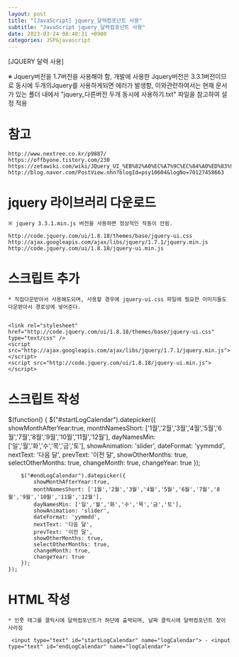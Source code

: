 ```yaml
---
layout: post
title: "[JavaScript] jquery_달력컴포넌트 사용"
subtitle: "JavaScript jquery_달력컴포넌트 사용"
date: 2023-03-24 08:40:31 +0900
categories: JSP&javascript
---
```

[JQUERY 달력 사용]

※ Jquery버전을 1.7버전을 사용해야 함, 개발에 사용한 Jquery버전은 3.3.1버전이므로 
	동시에 두개의Jquery를 사용하게되면 에러가 발생함,
	이와관련하여서는 현재 문서가 있는 폴더 내에서 "jquery_다른버전 두개 동시에 사용하기.txt" 파일을 참고하여 설정 적용


# 참고 
	http://www.nextree.co.kr/p9887/
	https://offbyone.tistory.com/230
	https://zetawiki.com/wiki/JQuery_UI_%EB%82%A0%EC%A7%9C%EC%84%A0%ED%83%9D%EA%B8%B0_datepicker
	http://blog.naver.com/PostView.nhn?blogId=psy10604&logNo=70127458663




# jquery 라이브러리 다운로드
	※ jquery 3.3.1.min.js 버전을 사용하면 정상적인 작동이 안됨.

	http://code.jquery.com/ui/1.8.18/themes/base/jquery-ui.css
	http://ajax.googleapis.com/ajax/libs/jquery/1.7.1/jquery.min.js
	http://code.jquery.com/ui/1.8.18/jquery-ui.min.js



# 스크립트 추가
    * 직접다운받아서 사용해도되며, 사용할 경우에 jquery-ui.css 파일에 필요한 이미지들도 다운받아서 경로상에 넣어준다.

	
	<link rel="stylesheet" href="http://code.jquery.com/ui/1.8.18/themes/base/jquery-ui.css" type="text/css" />
    <script src="http://ajax.googleapis.com/ajax/libs/jquery/1.7.1/jquery.min.js"></script>
    <script src="http://code.jquery.com/ui/1.8.18/jquery-ui.min.js"></script>



# 스크립트 작성

	
$(function() {
        $("#startLogCalendar").datepicker({
            showMonthAfterYear:true,
            monthNamesShort: ['1월','2월','3월','4월','5월','6월','7월','8월','9월','10월','11월','12월'],
            dayNamesMin: ['일','월','화','수','목','금','토'],
            showAnimation: 'slider',
            dateFormat: 'yymmdd',
            nextText: '다음 달',
            prevText: '이전 달',
            showOtherMonths: true,
            selectOtherMonths: true,
            changeMonth: true,
            changeYear: true
        });

        $("#endLogCalendar").datepicker({
            showMonthAfterYear:true,
            monthNamesShort: ['1월','2월','3월','4월','5월','6월','7월','8월','9월','10월','11월','12월'],
            dayNamesMin: ['일','월','화','수','목','금','토'],
            showAnimation: 'slider',
            dateFormat: 'yymmdd',
            nextText: '다음 달',
            prevText: '이전 달',
            showOtherMonths: true,
            selectOtherMonths: true,
            changeMonth: true,
            changeYear: true
        });
    });


# HTML 작성
	* 인풋 태그를 클릭시에 달력컴포넌트가 하단에 출력되며, 날짜 클릭시에 달력컴포넌트 창이 사라짐

	 <input type="text" id="startLogCalendar" name="logCalendar"> - <input type="text" id="endLogCalendar" name="logCalendar">







                                                                                                                                                                                                                                                                                                                                                                                                                                                                                                                                                                                                                                                                                                                                                                                                                                                                                                                                                                                                                                                                                                                                                                                                                                                                                                                                                                                                                                                                                                                                                                                                                                                                                                                                                                                                                                                                                                                                                                                                                                                                                                                                                                                                                                                                                                                                                                                            
